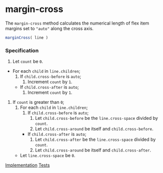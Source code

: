 # margin-cross

The `margin-cross` method calculates the numerical length of flex item margins set to `"auto"` along the cross axis.

```js
marginCross( line )
```

### Specification

1. Let `count` be `0`.
-  For each `child` in `line.children`;
	1. If `child.cross-before` is `auto`;
		1. Increment `count` by `1`.
	-  If `child.cross-after` is `auto`;
		1. Increment `count` by `1`.
1. If `count` is greater than `0`;
	1. For each `child` in `line.children`;
		1. If `child.cross-before` is `auto`;
			1. Let `child.cross-before` be the `line.cross-space` divided by `count`.
			1. Let `child.cross-around` be itself and `child.cross-before`.
		-  If `child.cross-after` is `auto`;
			1. Let `child.cross-after` be the `line.cross-space` divided by `count`.
			1. Let `child.cross-around` be itself and `child.cross-after`.
	-  Let `line.cross-space` be `0`.

[Implementation](index.js) [Tests](test.js)
